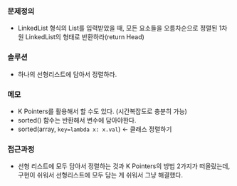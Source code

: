 ### 문제정의
- LinkedList 형식의 List를 입력받았을 때, 모든 요소들을 오름차순으로 정렬된 1차원 LinkedList의 형태로 반환하라(return Head) 

### 솔루션
- 하나의 선형리스트에 담아서 정렬하라.

### 메모
- K Pointers를 활용해서 할 수도 있다. (시간복잡도로 충분히 가능)
- sorted() 함수는 반환해서 변수에 담아야한다. 
- sorted(array, `key=lambda x: x.val`) <- 클래스 정렬하기

### 접근과정
- 선형 리스트에 모두 담아서 정렬하는 것과 K Pointers의 방법 2가지가 떠올랐는데, 구현이 쉬워서 선형리스트에 모두 담는 게 쉬워서 그냥 해결했다.

